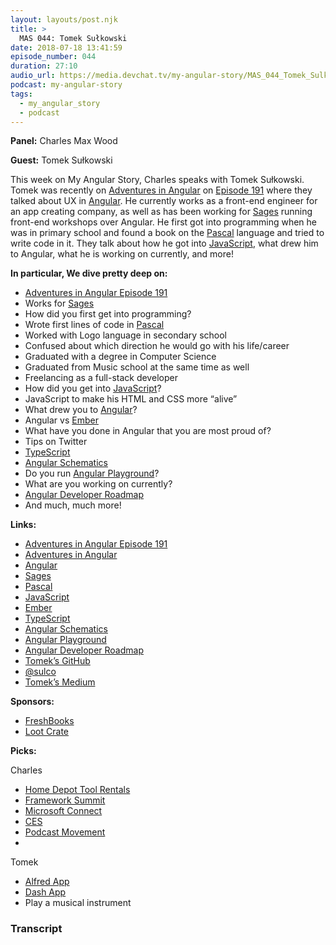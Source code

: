 ```yaml
---
layout: layouts/post.njk
title: >
  MAS 044: Tomek Sułkowski
date: 2018-07-18 13:41:59
episode_number: 044
duration: 27:10
audio_url: https://media.devchat.tv/my-angular-story/MAS_044_Tomek_Sulkowski.mp3
podcast: my-angular-story
tags:
  - my_angular_story
  - podcast
---
```


**Panel:** Charles Max Wood

**Guest:** Tomek Sułkowski

This week on My Angular Story, Charles speaks with Tomek Sułkowski. Tomek was recently on [Adventures in Angular](https://devchat.tv/adv-in-angular) on [Episode 191](https://devchat.tv/adv-in-angular/aia-191-making-angular-easy-with-tomek-sulkowski) where they talked about UX in [Angular](https://angular.io/). He currently works as a front-end engineer for an app creating company, as well as has been working for [Sages](http://sages.io/) running front-end workshops over Angular. He first got into programming when he was in primary school and found a book on the [Pascal](http://www.pascal-programming.info/index.php) language and tried to write code in it. They talk about how he got into [JavaScript](https://www.javascript.com/), what drew him to Angular, what he is working on currently, and more!

**In particular, We dive pretty deep on:**

- [Adventures in Angular Episode 191](https://devchat.tv/adv-in-angular/aia-191-making-angular-easy-with-tomek-sulkowski)
- Works for [Sages](http://sages.io/)
- How did you first get into programming?
- Wrote first lines of code in [Pascal](http://www.pascal-programming.info/index.php)
- Worked with Logo language in secondary school
- Confused about which direction he would go with his life/career
- Graduated with a degree in Computer Science
- Graduated from Music school at the same time as well
- Freelancing as a full-stack developer
- How did you get into [JavaScript](https://www.javascript.com/)?
- JavaScript to make his HTML and CSS more “alive”
- What drew you to [Angular](https://angular.io/)?
- Angular vs [Ember](https://www.emberjs.com/)
- What have you done in Angular that you are most proud of?
- Tips on Twitter
- [TypeScript](https://www.typescriptlang.org/)
- [Angular Schematics](https://material.angular.io/guide/schematics)
- Do you run [Angular Playground](http://www.angularplayground.it/)?
- What are you working on currently?
- [Angular Developer Roadmap](https://github.com/sulco/angular-developer-roadmap)
- And much, much more!

**Links:**

- [Adventures in Angular Episode 191](https://devchat.tv/adv-in-angular/aia-191-making-angular-easy-with-tomek-sulkowski)
- [Adventures in Angular](https://devchat.tv/adv-in-angular)
- [Angular](https://angular.io/)
- [Sages](http://sages.io/)
- [Pascal](http://www.pascal-programming.info/index.php)
- [JavaScript](https://www.javascript.com/)
- [Ember](https://www.emberjs.com/)
- [TypeScript](https://www.typescriptlang.org/)
- [Angular Schematics](https://material.angular.io/guide/schematics)
- [Angular Playground](http://www.angularplayground.it/)
- [Angular Developer Roadmap](https://github.com/sulco/angular-developer-roadmap)
- [Tomek’s GitHub](https://github.com/sulco)
- [@sulco](https://twitter.com/sulco)
- [Tomek’s Medium](https://medium.com/@tomsu)

**Sponsors:**

- [FreshBooks](https://www.freshbooks.com/invoice?ref=11731&utm_source=pbm&utm_medium=affiliate-program&utm_influencer=419364&utm_campaign=podcast-influencers)
- [Loot Crate](https://www.lootcrate.com/)

**Picks:**

Charles

- [Home Depot Tool Rentals](https://www.homedepot.com/c/tool_and_truck_rental)
- [Framework Summit](https://www.frameworksummit.com/)
- [Microsoft Connect](https://www.microsoft.com/en-us/connectevent/)
- [CES](https://www.ces.tech/)
- [Podcast Movement](https://podcastmovement.com/)
-

Tomek

- [Alfred App](https://www.alfredapp.com/)
- [Dash App](https://kapeli.com/dash)
- Play a musical instrument

### Transcript
